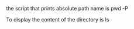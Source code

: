 the script that prints absolute path name is pwd -P

To display the content of the directory is ls


